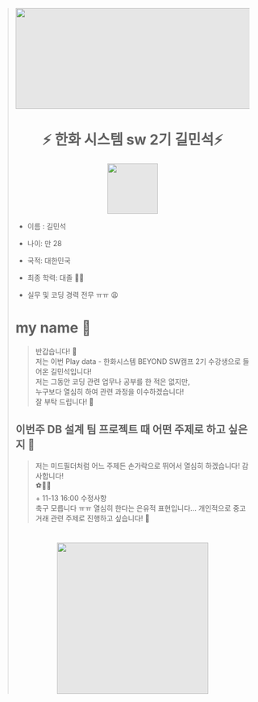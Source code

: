 ><img style="display: block;-webkit-user-select: none;margin: auto;cursor: zoom-in;background-color: hsl(0, 0%, 90%);transition: background-color 300ms;" src="https://cdn.imweb.me/upload/S202308229155ea921737a/af8bb46e90009.png" width="981" height="200">
>
>#
>
># <center>⚡ 한화 시스템 sw 2기 길민석⚡</center> 
><center><img style="display: block;-webkit-user-select: none;margin: auto;background-color: hsl(0, 0%, 90%);transition: background-color 300ms;" src="https://em-content.zobj.net/source/apple/81/older-man_emoji-modifier-fitzpatrick-type-1-2_1f474-1f3fb_1f3fb.png" width = "100" height="100"> </center>  
>
> </center>  
>
>* 이름 : 길민석
>
>* 나이: 만 28
>* 국적: 대한민국
>* 최종 학력: 대졸 👨‍🎓
>* 실무 및 코딩 경력 전무 ㅠㅠ 😩
>  
> # my name 💬
>
>>반갑습니다! 👋  
저는 이번 Play data - 한화시스템 BEYOND SW캠프 2기 수강생으로 들어온  길민석입니다!  
저는 그동안 코딩 관련 업무나 공부를 한 적은 없지만,  
누구보다 열심히 하여 관련 과정을 이수하겠습니다!  
잘 부탁 드립니다! 🙇  
>
>## 이번주 DB 설계 팀 프로젝트 때 어떤 주제로 하고 싶은지 🤖
>
>> 저는 미드필더처럼 어느 주제든 손가락으로 뛰어서 열심히 하겠습니다! 감사합니다!  
>> ⚽🏃‍♂️  
>> \+ 11-13 16:00 수정사항  
축구 모릅니다 ㅠㅠ 열심히 한다는 은유적 표현입니다... 개인적으로 중고거래 관련 주제로 진행하고 싶습니다! 🥕
>#
><img style="display: block;-webkit-user-select: none;margin: auto;background-color: hsl(0, 0%, 90%);transition: background-color 300ms;" src="https://s3.orbi.kr/data/file/united/1ba243197e1d026ef03e8030c35867ad.jpeg" width = "300" height="300">  
>
>#
